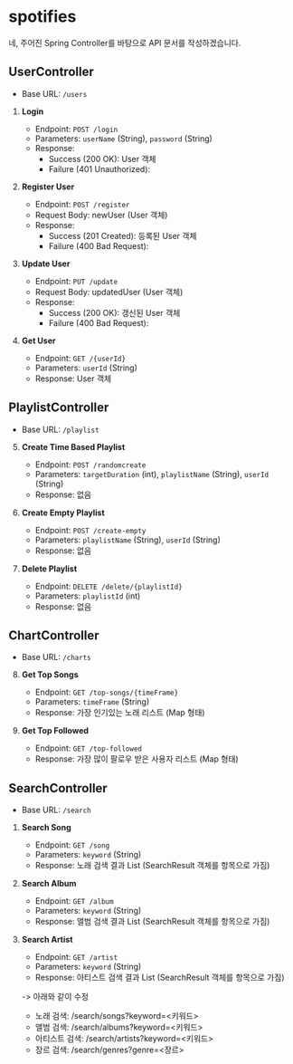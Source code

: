 # spotifies

네, 주어진 Spring Controller를 바탕으로 API 문서를 작성하겠습니다.

## UserController
* Base URL: `/users`

1. **Login**
    - Endpoint: `POST /login`
    - Parameters: `userName` (String), `password` (String)
    - Response:
        - Success (200 OK): User 객체
        - Failure (401 Unauthorized):

2. **Register User**
    - Endpoint: `POST /register`
    - Request Body: newUser (User 객체)
    - Response:
        - Success (201 Created): 등록된 User 객체
        - Failure (400 Bad Request):

3. **Update User**
    - Endpoint: `PUT /update`
    - Request Body: updatedUser (User 객체)
    - Response:
        - Success (200 OK): 갱신된 User 객체
        - Failure (400 Bad Request):

4. **Get User**
    - Endpoint: `GET /{userId}`
    - Parameters: `userId` (String)
    - Response: User 객체

## PlaylistController
* Base URL: `/playlist`

5. **Create Time Based Playlist**
    - Endpoint: `POST /randomcreate`
    - Parameters: `targetDuration` (int), `playlistName` (String), `userId` (String)
    - Response: 없음

6. **Create Empty Playlist**
    - Endpoint: `POST /create-empty`
    - Parameters: `playlistName` (String), `userId` (String)
    - Response: 없음

7. **Delete Playlist**
    - Endpoint: `DELETE /delete/{playlistId}`
    - Parameters: `playlistId` (int)
    - Response: 없음

## ChartController
* Base URL: `/charts`

8. **Get Top Songs**
    - Endpoint: `GET /top-songs/{timeFrame}`
    - Parameters: `timeFrame` (String)
    - Response: 가장 인기있는 노래 리스트 (Map 형태)

9. **Get Top Followed**
    - Endpoint: `GET /top-followed`
    - Response: 가장 많이 팔로우 받은 사용자 리스트 (Map 형태)

## SearchController
* Base URL: `/search`

1. **Search Song**
   - Endpoint: `GET /song`
   - Parameters: `keyword` (String)
   - Response: 노래 검색 결과 List (SearchResult 객체를 항목으로 가짐)

2. **Search Album**
   - Endpoint: `GET /album`
   - Parameters: `keyword` (String)
   - Response: 앨범 검색 결과 List (SearchResult 객체를 항목으로 가짐)

3. **Search Artist**
   - Endpoint: `GET /artist`
   - Parameters: `keyword` (String)
   - Response: 아티스트 검색 결과 List (SearchResult 객체를 항목으로 가짐)
     
   -> 아래와 같이 수정   

   - 노래 검색: /search/songs?keyword=<키워드>
   - 앨범 검색: /search/albums?keyword=<키워드>
   - 아티스트 검색: /search/artists?keyword=<키워드>
   - 장르 검색: /search/genres?genre=<장르>